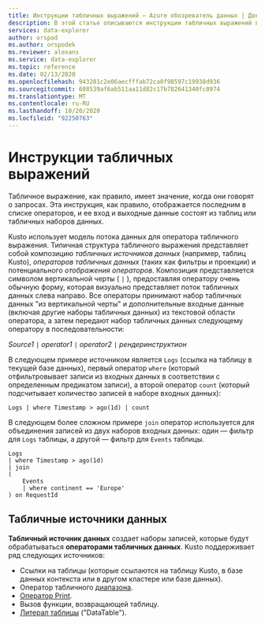 ```yaml
---
title: Инструкции табличных выражений — Azure обозреватель данных | Документация Майкрософт
description: В этой статье описываются инструкции табличных выражений в обозреватель данных Azure.
services: data-explorer
author: orspod
ms.author: orspodek
ms.reviewer: alexans
ms.service: data-explorer
ms.topic: reference
ms.date: 02/13/2020
ms.openlocfilehash: 943281c2e06aecfffab72ca0f98597c19938d936
ms.sourcegitcommit: 608539af6ab511aa11d82c17b782641340fc8974
ms.translationtype: MT
ms.contentlocale: ru-RU
ms.lasthandoff: 10/20/2020
ms.locfileid: "92250763"
---
```

# <a name="tabular-expression-statements"></a>Инструкции табличных выражений

Табличное выражение, как правило, имеет значение, когда они говорят о запросах. Эта инструкция, как правило, отображается последним в списке операторов, и ее вход и выходные данные состоят из таблиц или табличных наборов данных.

Kusto использует модель потока данных для оператора табличного выражения. Типичная структура табличного выражения представляет собой композицию *табличных источников данных* (например, таблиц Kusto), *операторов табличных данных* (таких как фильтры и проекции) и потенциального *отображения операторов*. Композиция представляется символом вертикальной черты ( `|` ), предоставляя оператору очень обычную форму, которая визуально представляет поток табличных данных слева направо.
Все операторы принимают набор табличных данных "из вертикальной черты" и дополнительные входные данные (включая другие наборы табличных данных) из текстовой области оператора, а затем передают набор табличных данных следующему оператору в последовательности:    

*Source1* `|` *operator1* `|` *operator2* `|` *рендеринструктион*

В следующем примере источником является `Logs` (ссылка на таблицу в текущей базе данных), первый оператор `where` (который отфильтровывает записи из входных данных в соответствии с определенным предикатом записи), а второй оператор `count` (который подсчитывает количество записей в наборе входных данных):

```kusto
Logs | where Timestamp > ago(1d) | count
```

В следующем более сложном примере `join` оператор используется для объединения записей из двух наборов входных данных: один — фильтр для `Logs` таблицы, а другой — фильтр для `Events` таблицы.

```kusto
Logs 
| where Timestamp > ago(1d) 
| join 
(
    Events 
    | where continent == 'Europe'
) on RequestId 
```

## <a name="tabular-data-sources"></a>Табличные источники данных

**Табличный источник данных** создает наборы записей, которые будут обрабатываться **операторами табличных данных**. Kusto поддерживает ряд следующих источников:

* Ссылки на таблицы (которые ссылаются на таблицу Kusto, в базе данных контекста или в другом кластере или базе данных).
* Оператор табличного [диапазона](rangeoperator.md).
* [Оператор Print](printoperator.md).
* Вызов функции, возвращающей таблицу.
* [Литерал таблицы](datatableoperator.md) ("DataTable").